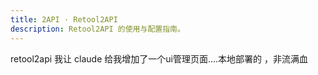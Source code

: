 ```yaml
---
title: 2API · Retool2API
description: Retool2API 的使用与配置指南。
---
```


retool2api 我让 claude 给我增加了一个ui管理页面....本地部署的 ，非流满血